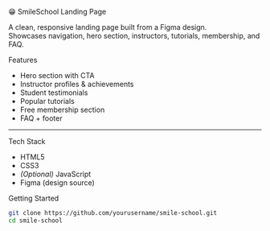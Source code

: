 😁 SmileSchool Landing Page

A clean, responsive landing page built from a Figma design.  
Showcases navigation, hero section, instructors, tutorials, membership, and FAQ.

Features
- Hero section with CTA  
- Instructor profiles & achievements  
- Student testimonials  
- Popular tutorials  
- Free membership section  
- FAQ + footer  

---

Tech Stack
- HTML5  
- CSS3  
- *(Optional)* JavaScript  
- Figma (design source)  

Getting Started
```bash
git clone https://github.com/yourusername/smile-school.git
cd smile-school


